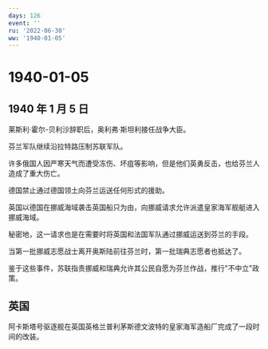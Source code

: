 ```yaml
---
days: 126
event: ''
ru: '2022-06-30'
ww: '1940-01-05'
---
```


# 1940-01-05

## 1940 年 1 月 5 日

莱斯利·霍尔-贝利沙辞职后，奥利弗·斯坦利接任战争大臣。

芬兰军队继续沿拉特路压制苏联军队。

许多俄国人因严寒天气而遭受冻伤、坏疽等影响，但是他们英勇反击，也给芬兰人造成了重大伤亡。

德国禁止通过德国领土向芬兰运送任何形式的援助。

英国以德国在挪威海域袭击英国船只为由，向挪威请求允许派遣皇家海军舰艇进入挪威海域。

秘密地，这一请求也是在需要时将英国和法国军队通过挪威运送到芬兰的手段。

当第一批挪威志愿战士离开奥斯陆前往芬兰时，第一批瑞典志愿者也抵达了。

鉴于这些事件，苏联指责挪威和瑞典允许其公民自愿为芬兰作战，推行"不中立"政策。

## 英国

阿卡斯塔号驱逐舰在英国英格兰普利茅斯德文波特的皇家海军造船厂完成了一段时间的改装。